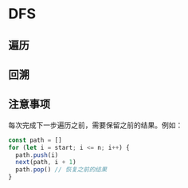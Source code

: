 # DFS

## 遍历

## 回溯

## 注意事项

每次完成下一步遍历之前，需要保留之前的结果。例如：

```javascript
const path = []
for (let i = start; i <= n; i++) {
  path.push(i)
  next(path, i + 1)
  path.pop() // 恢复之前的结果
}
```
